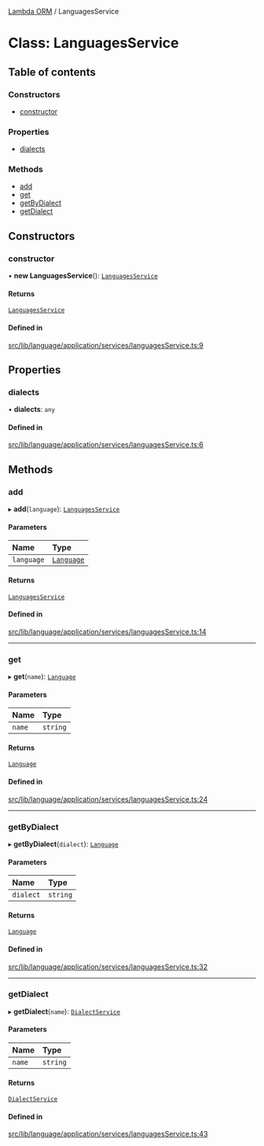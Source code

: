 [Lambda ORM](../README.md) / LanguagesService

# Class: LanguagesService

## Table of contents

### Constructors

- [constructor](LanguagesService.md#constructor)

### Properties

- [dialects](LanguagesService.md#dialects)

### Methods

- [add](LanguagesService.md#add)
- [get](LanguagesService.md#get)
- [getByDialect](LanguagesService.md#getbydialect)
- [getDialect](LanguagesService.md#getdialect)

## Constructors

### constructor

• **new LanguagesService**(): [`LanguagesService`](LanguagesService.md)

#### Returns

[`LanguagesService`](LanguagesService.md)

#### Defined in

[src/lib/language/application/services/languagesService.ts:9](https://github.com/lambda-orm/lambdaorm/blob/a325a8bfd247476a2a5a3858f703e67cd5d370c3/src/lib/language/application/services/languagesService.ts#L9)

## Properties

### dialects

• **dialects**: `any`

#### Defined in

[src/lib/language/application/services/languagesService.ts:6](https://github.com/lambda-orm/lambdaorm/blob/a325a8bfd247476a2a5a3858f703e67cd5d370c3/src/lib/language/application/services/languagesService.ts#L6)

## Methods

### add

▸ **add**(`language`): [`LanguagesService`](LanguagesService.md)

#### Parameters

| Name | Type |
| :------ | :------ |
| `language` | [`Language`](../interfaces/Language.md) |

#### Returns

[`LanguagesService`](LanguagesService.md)

#### Defined in

[src/lib/language/application/services/languagesService.ts:14](https://github.com/lambda-orm/lambdaorm/blob/a325a8bfd247476a2a5a3858f703e67cd5d370c3/src/lib/language/application/services/languagesService.ts#L14)

___

### get

▸ **get**(`name`): [`Language`](../interfaces/Language.md)

#### Parameters

| Name | Type |
| :------ | :------ |
| `name` | `string` |

#### Returns

[`Language`](../interfaces/Language.md)

#### Defined in

[src/lib/language/application/services/languagesService.ts:24](https://github.com/lambda-orm/lambdaorm/blob/a325a8bfd247476a2a5a3858f703e67cd5d370c3/src/lib/language/application/services/languagesService.ts#L24)

___

### getByDialect

▸ **getByDialect**(`dialect`): [`Language`](../interfaces/Language.md)

#### Parameters

| Name | Type |
| :------ | :------ |
| `dialect` | `string` |

#### Returns

[`Language`](../interfaces/Language.md)

#### Defined in

[src/lib/language/application/services/languagesService.ts:32](https://github.com/lambda-orm/lambdaorm/blob/a325a8bfd247476a2a5a3858f703e67cd5d370c3/src/lib/language/application/services/languagesService.ts#L32)

___

### getDialect

▸ **getDialect**(`name`): [`DialectService`](DialectService.md)

#### Parameters

| Name | Type |
| :------ | :------ |
| `name` | `string` |

#### Returns

[`DialectService`](DialectService.md)

#### Defined in

[src/lib/language/application/services/languagesService.ts:43](https://github.com/lambda-orm/lambdaorm/blob/a325a8bfd247476a2a5a3858f703e67cd5d370c3/src/lib/language/application/services/languagesService.ts#L43)
